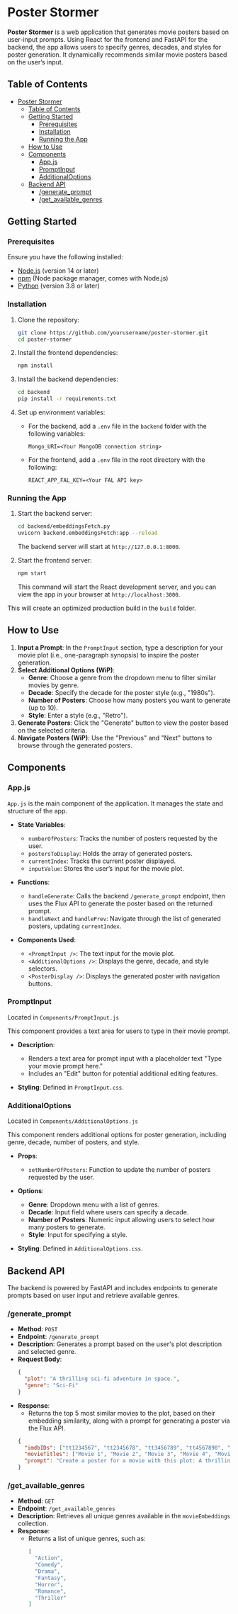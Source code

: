 # Poster Stormer

**Poster Stormer** is a web application that generates movie posters based on user-input prompts. Using React for the frontend and FastAPI for the backend, the app allows users to specify genres, decades, and styles for poster generation. It dynamically recommends similar movie posters based on the user’s input.

## Table of Contents

- [Poster Stormer](#poster-stormer)
  - [Table of Contents](#table-of-contents)
  - [Getting Started](#getting-started)
    - [Prerequisites](#prerequisites)
    - [Installation](#installation)
    - [Running the App](#running-the-app)
  - [How to Use](#how-to-use)
  - [Components](#components)
    - [App.js](#appjs)
    - [PromptInput](#promptinput)
    - [AdditionalOptions](#additionaloptions)
  - [Backend API](#backend-api)
    - [/generate\_prompt](#generate_prompt)
    - [/get\_available\_genres](#get_available_genres)

## Getting Started

### Prerequisites

Ensure you have the following installed:

- [Node.js](https://nodejs.org/) (version 14 or later)
- [npm](https://www.npmjs.com/) (Node package manager, comes with Node.js)
- [Python](https://www.python.org/) (version 3.8 or later)

### Installation

1. Clone the repository:

   ```bash
   git clone https://github.com/yourusername/poster-stormer.git
   cd poster-stormer
   ```

2. Install the frontend dependencies:

   ```bash
   npm install
   ```

3. Install the backend dependencies:

   ```bash
   cd backend
   pip install -r requirements.txt
   ```

4. Set up environment variables:
   - For the backend, add a `.env` file in the `backend` folder with the following variables:
     ```plaintext
     Mongo_URI=<Your MongoDB connection string>
     ```
   - For the frontend, add a `.env` file in the root directory with the following:
     ```plaintext
     REACT_APP_FAL_KEY=<Your FAL API key>
     ```

### Running the App

1. Start the backend server:
   ```bash
   cd backend/embeddingsFetch.py
   uvicorn backend.embeddingsFetch:app --reload
   ```
   The backend server will start at `http://127.0.0.1:8000`.

2. Start the frontend server:
   ```bash
   npm start
   ```
   This command will start the React development server, and you can view the app in your browser at `http://localhost:3000`.

This will create an optimized production build in the `build` folder.

## How to Use

1. **Input a Prompt**: In the `PromptInput` section, type a description for your movie plot (i.e., one-paragraph synopsis) to inspire the poster generation.
2. **Select Additional Options (WiP)**: 
   - **Genre**: Choose a genre from the dropdown menu to filter similar movies by genre.
   - **Decade**: Specify the decade for the poster style (e.g., "1980s").
   - **Number of Posters**: Choose how many posters you want to generate (up to 10).
   - **Style**: Enter a style (e.g., "Retro").
3. **Generate Posters**: Click the "Generate" button to view the poster based on the selected criteria.
4. **Navigate Posters (WiP)**: Use the "Previous" and "Next" buttons to browse through the generated posters.

## Components

### App.js

`App.js` is the main component of the application. It manages the state and structure of the app.

- **State Variables**:
  - `numberOfPosters`: Tracks the number of posters requested by the user.
  - `postersToDisplay`: Holds the array of generated posters.
  - `currentIndex`: Tracks the current poster displayed.
  - `inputValue`: Stores the user’s input for the movie plot.

- **Functions**:
  - `handleGenerate`: Calls the backend `/generate_prompt` endpoint, then uses the Flux API to generate the poster based on the returned prompt.
  - `handleNext` and `handlePrev`: Navigate through the list of generated posters, updating `currentIndex`.

- **Components Used**:
  - `<PromptInput />`: The text input for the movie plot.
  - `<AdditionalOptions />`: Displays the genre, decade, and style selectors.
  - `<PosterDisplay />`: Displays the generated poster with navigation buttons.

### PromptInput

Located in `Components/PromptInput.js`

This component provides a text area for users to type in their movie prompt.

- **Description**: 
  - Renders a text area for prompt input with a placeholder text "Type your movie prompt here."
  - Includes an "Edit" button for potential additional editing features.

- **Styling**: Defined in `PromptInput.css`.

### AdditionalOptions

Located in `Components/AdditionalOptions.js`

This component renders additional options for poster generation, including genre, decade, number of posters, and style.

- **Props**:
  - `setNumberOfPosters`: Function to update the number of posters requested by the user.

- **Options**:
  - **Genre**: Dropdown menu with a list of genres.
  - **Decade**: Input field where users can specify a decade.
  - **Number of Posters**: Numeric input allowing users to select how many posters to generate.
  - **Style**: Input for specifying a style.

- **Styling**: Defined in `AdditionalOptions.css`.

## Backend API

The backend is powered by FastAPI and includes endpoints to generate prompts based on user input and retrieve available genres.

### /generate_prompt

- **Method**: `POST`
- **Endpoint**: `/generate_prompt`
- **Description**: Generates a prompt based on the user's plot description and selected genre.
- **Request Body**:
  ```json
  {
    "plot": "A thrilling sci-fi adventure in space.",
    "genre": "Sci-Fi"
  }
  ```
- **Response**:
  - Returns the top 5 most similar movies to the plot, based on their embedding similarity, along with a prompt for generating a poster via the Flux API.
  ```json
  {
    "imdbIDs": ["tt1234567", "tt2345678", "tt3456789", "tt4567890", "tt5678901"],
    "movieTitles": ["Movie 1", "Movie 2", "Movie 3", "Movie 4", "Movie 5"],
    "prompt": "Create a poster for a movie with this plot: A thrilling sci-fi adventure in space. The top 5 closest movies are Movie 1, Movie 2, Movie 3, Movie 4, Movie 5."
  }
  ```

### /get_available_genres

- **Method**: `GET`
- **Endpoint**: `/get_available_genres`
- **Description**: Retrieves all unique genres available in the `movieEmbeddings` collection.
- **Response**:
  - Returns a list of unique genres, such as:
    ```json
    [
      "Action",
      "Comedy",
      "Drama",
      "Fantasy",
      "Horror",
      "Romance",
      "Thriller"
    ]
    ```